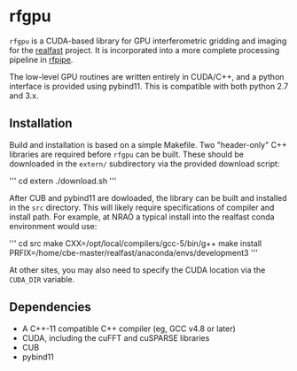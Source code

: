 # rfgpu

`rfgpu` is a CUDA-based library for GPU interferometric gridding and
imaging for the [realfast](http://realfast.io) project.  It is
incorporated into a more complete processing pipeline in
[rfpipe](https://github.com/realfastvla/rfpipe).

The low-level GPU routines are written entirely in CUDA/C++, and a
python interface is provided using pybind11.  This is compatible with
both python 2.7 and 3.x.

## Installation

Build and installation is based on a simple Makefile.  Two "header-only"
C++ libraries are required before `rfgpu` can be built.  These should be
downloaded in the `extern/` subdirectory via the provided download
script:

'''
cd extern
./download.sh
'''

After CUB and pybind11 are dowloaded, the library can be built and
installed in the `src` directory.  This will likely require
specifications of compiler and install path.  For example, at NRAO a
typical install into the realfast conda environment would use:

'''
cd src
make CXX=/opt/local/compilers/gcc-5/bin/g++
make install PRFIX=/home/cbe-master/realfast/anaconda/envs/development3
'''

At other sites, you may also need to specify the CUDA location via the
`CUDA_DIR` variable.

## Dependencies

- A C++-11 compatible C++ compiler (eg, GCC v4.8 or later)
- CUDA, including the cuFFT and cuSPARSE libraries
- CUB
- pybind11

